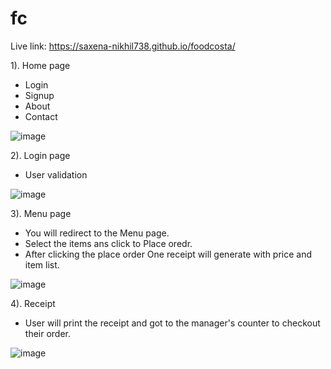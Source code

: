 # fc

Live link: https://saxena-nikhil738.github.io/foodcosta/

1). Home page
  * Login
  * Signup
  * About
  * Contact

![image](https://github.com/saxena-nikhil738/foodcosta/assets/98411087/a939eda7-5f4e-4c67-8ffd-519a4298161f)

2). Login page
  * User validation

![image](https://github.com/saxena-nikhil738/foodcosta/assets/98411087/54b6090c-8b28-46a3-86c7-a17ee292e6f6)

3). Menu page
  * You will redirect to the Menu page.
  * Select the items ans click to Place oredr.
  * After clicking the place order One receipt will generate with price and item list.

![image](https://github.com/saxena-nikhil738/foodcosta/assets/98411087/17657833-dabe-4066-9226-b1e7da17bd46)

4). Receipt
  * User will print the receipt and got to the manager's counter to checkout their order.

![image](https://github.com/saxena-nikhil738/foodcosta/assets/98411087/42c674ba-4776-4108-9699-6d58ffd0b6e6)
